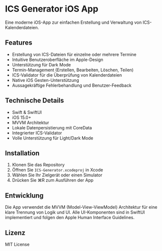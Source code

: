 # ICS Generator iOS App

Eine moderne iOS-App zur einfachen Erstellung und Verwaltung von ICS-Kalenderdateien.

## Features

- Erstellung von ICS-Dateien für einzelne oder mehrere Termine
- Intuitive Benutzeroberfläche im Apple-Design
- Unterstützung für Dark Mode
- Termin-Management (Erstellen, Bearbeiten, Löschen, Teilen)
- ICS-Validator für die Überprüfung von Kalenderdateien
- Native iOS Gesten-Unterstützung
- Aussagekräftige Fehlerbehandlung und Benutzer-Feedback

## Technische Details

- Swift & SwiftUI
- iOS 15.0+
- MVVM Architektur
- Lokale Datenpersistierung mit CoreData
- Integrierter ICS-Validator
- Volle Unterstützung für Light/Dark Mode

## Installation

1. Klonen Sie das Repository
2. Öffnen Sie `ICS-Generator.xcodeproj` in Xcode
3. Wählen Sie Ihr Zielgerät oder einen Simulator
4. Drücken Sie ⌘R zum Ausführen der App

## Entwicklung

Die App verwendet die MVVM (Model-View-ViewModel) Architektur für eine klare Trennung von Logik und UI. 
Alle UI-Komponenten sind in SwiftUI implementiert und folgen den Apple Human Interface Guidelines.

## Lizenz

MIT License
